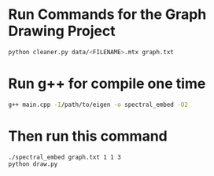 # Run Commands for the Graph Drawing Project

```bash
python cleaner.py data/<FILENAME>.mtx graph.txt
```
# Run g++ for compile one time
```bash
g++ main.cpp -I/path/to/eigen -o spectral_embed -O2
```
# Then run this command
```bash
./spectral_embed graph.txt 1 1 3
python draw.py
```